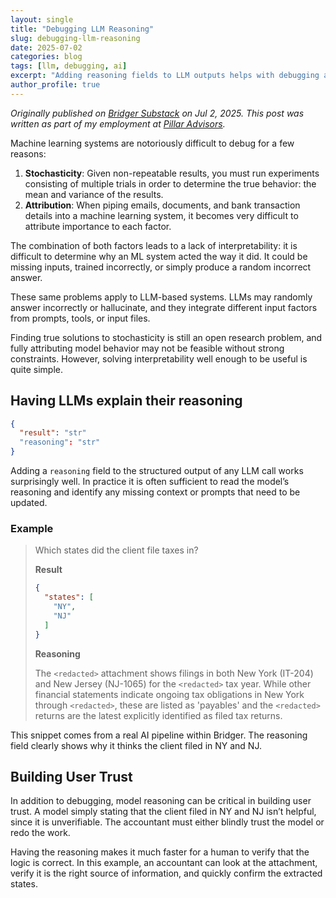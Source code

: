 ```yaml
---
layout: single
title: "Debugging LLM Reasoning"
slug: debugging-llm-reasoning
date: 2025-07-02
categories: blog
tags: [llm, debugging, ai]
excerpt: "Adding reasoning fields to LLM outputs helps with debugging and trust"
author_profile: true
---
```


*Originally published on [Bridger Substack](https://bridgergp.substack.com/p/debugging-llm-reasoning) on Jul 2, 2025. This post was written as part of my employment at [Pillar Advisors](https://www.pillar-advisors.com/).* 

Machine learning systems are notoriously difficult to debug for a few reasons:

1. **Stochasticity**: Given non-repeatable results, you must run experiments consisting of multiple trials in order to determine the true behavior: the mean and variance of the results.
2. **Attribution**: When piping emails, documents, and bank transaction details into a machine learning system, it becomes very difficult to attribute importance to each factor.

The combination of both factors leads to a lack of interpretability: it is difficult to determine why an ML system acted the way it did. It could be missing inputs, trained incorrectly, or simply produce a random incorrect answer.

These same problems apply to LLM-based systems. LLMs may randomly answer incorrectly or hallucinate, and they integrate different input factors from prompts, tools, or input files.

Finding true solutions to stochasticity is still an open research problem, and fully attributing model behavior may not be feasible without strong constraints. However, solving interpretability well enough to be useful is quite simple.

## Having LLMs explain their reasoning

```json
{
  "result": "str"
  "reasoning": "str"
}
```

Adding a `reasoning` field to the structured output of any LLM call works surprisingly well. In practice it is often sufficient to read the model’s reasoning and identify any missing context or prompts that need to be updated.

### Example

> Which states did the client file taxes in?
>
> **Result**
>
> ```json
> {
>   "states": [
>     "NY",
>     "NJ"
>   ]
> }
> ```
>
> **Reasoning**
>
> The `<redacted>` attachment shows filings in both New York (IT-204) and New Jersey (NJ-1065) for the `<redacted>` tax year. While other financial statements indicate ongoing tax obligations in New York through `<redacted>`, these are listed as 'payables' and the `<redacted>` returns are the latest explicitly identified as filed tax returns.

This snippet comes from a real AI pipeline within Bridger. The reasoning field clearly shows why it thinks the client filed in NY and NJ.

## Building User Trust

In addition to debugging, model reasoning can be critical in building user trust. A model simply stating that the client filed in NY and NJ isn’t helpful, since it is unverifiable. The accountant must either blindly trust the model or redo the work.

Having the reasoning makes it much faster for a human to verify that the logic is correct. In this example, an accountant can look at the attachment, verify it is the right source of information, and quickly confirm the extracted states.
